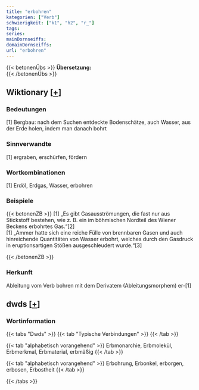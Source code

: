 ```yaml
---
title: "erbohren"
kategorien: ["Verb"]
schwierigkeit: ["k1", "h2", "r_"]
tags:
series:
mainDornseiffs:
domainDornseiffs:
url: "erbohren"
---
```


{{< betonenÜbs >}}
**Übersetzung:**  
{{< /betonenÜbs >}}

## Wiktionary [[+](https://de.wiktionary.org/wiki/erbohren)]

### Bedeutungen
[1] Bergbau: nach dem Suchen entdeckte Bodenschätze, auch Wasser, aus der Erde holen, indem man danach bohrt  

### Sinnverwandte
[1] ergraben, erschürfen, fördern  

### Wortkombinationen
[1] Erdöl, Erdgas, Wasser, erbohren  

### Beispiele
{{< betonenZB >}}
[1] „Es gibt Gasausströmungen, die fast nur aus Stickstoff bestehen, wie z. B. ein im böhmischen Nordteil des Wiener Beckens erbohrtes Gas.“[2]  
[1] „Ammer hatte sich eine reiche Fülle von brennbaren Gasen und auch hinreichende Quantitäten von Wasser erbohrt, welches durch den Gasdruck in eruptionsartigen Stößen ausgeschleudert wurde.“[3]  

{{< /betonenZB >}}
### Herkunft
Ableitung vom Verb bohren mit dem Derivatem (Ableitungsmorphem) er-[1]  



## dwds [[+](https://www.dwds.de/wb/erbohren)]

### Wortinformation
{{< tabs "Dwds" >}}
{{< tab "Typische Verbindungen" >}}
{{< /tab >}}

{{< tab "alphabetisch vorangehend" >}}
Erbmonarchie, Erbmolekül, Erbmerkmal, Erbmaterial, erbmäßig
{{< /tab >}}

{{< tab "alphabetisch vorangehend" >}}
Erbohrung, Erbonkel, erborgen, erbosen, Erbostheit
{{< /tab >}}

{{< /tabs >}}

